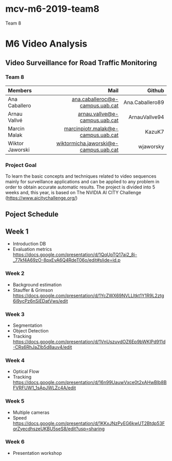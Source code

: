 # mcv-m6-2019-team8
Team 8


# M6 Video Analysis

## Video Surveillance for Road Traffic Monitoring

### Team 8
| Members       |  Mail                           | Github |
| :---          | ---:                            | ---: |
| Ana Caballero | ana.caballeroc@e-campus.uab.cat | Ana.Caballero89 |
| Arnau Vallvé  | arnau.vallve@e-campus.uab.cat   | ArnauVallve94 |
| Marcin Malak  | marcinpiotr.malak@e-campus.uab.cat  | KazuK7 |
| Wiktor Jaworski | wiktormicha.jaworski@e-campus.uab.cat  | wjaworsky |


###  Project Goal
To learn the basic concepts and techniques related to video sequences mainly for surveillance applications and can be applied to any problem in order to obtain accurate automatic results.
The project is divided into 5 weeks and, this year, is based on The NVIDIA AI CITY Challenge (https://www.aicitychallenge.org/)

## Poject Schedule
## Week 1
- Introduction DB
- Evaluation metrics
https://docs.google.com/presentation/d/1QqUpTQ17ai2_8i-_77kf4A69zO-8pxEvA6Q4RdeT06o/edit#slide=id.p

### Week 2
- Background estimation
- Stauffer & Grimson
https://docs.google.com/presentation/d/1YcZWX69NVLLItkt1Y1R9L2ztg6i9ycPz6nSiEDatVws/edit

### Week 3
- Segmentation
- Object Detection
- Tracking
https://docs.google.com/presentation/d/1VnUszuydOZ6Ep9bWKlPd911d-CRs6RhJaZIb5d8auv4/edit

### Week 4
- Optical Flow
- Tracking
https://docs.google.com/presentation/d/16n99UauwVxce0t2xAHwBlb8BFVRFUW1_1sApJWLZc4A/edit

### Week 5
- Multiple cameras
- Speed
https://docs.google.com/presentation/d/1KKxJNzPyEG6kwUT2Btdp53FqrZyecdhszeUKBU5seS8/edit?usp=sharing

### Week 6
- Presentation workshop


